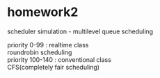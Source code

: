 # homework2
scheduler simulation - multilevel queue scheduling  

priority 0-99 : realtime class  
        roundrobin scheduling  
priority 100-140 : conventional class  
        CFS(completely fair scheduling)  

